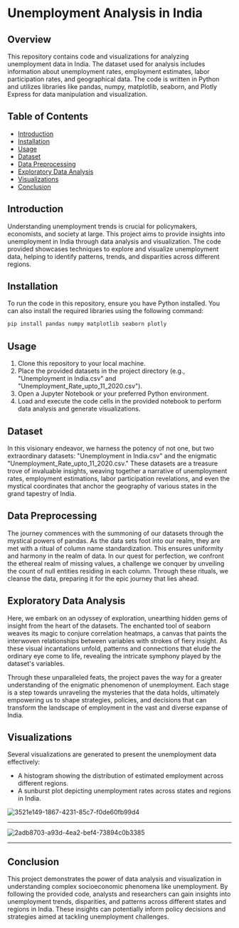 # Unemployment Analysis in India

## Overview
This repository contains code and visualizations for analyzing unemployment data in India. The dataset used for analysis includes information about unemployment rates, employment estimates, labor participation rates, and geographical data. The code is written in Python and utilizes libraries like pandas, numpy, matplotlib, seaborn, and Plotly Express for data manipulation and visualization.

## Table of Contents
- [Introduction](#introduction)
- [Installation](#installation)
- [Usage](#usage)
- [Dataset](#dataset)
- [Data Preprocessing](#data-preprocessing)
- [Exploratory Data Analysis](#exploratory-data-analysis)
- [Visualizations](#visualizations)
- [Conclusion](#conclusion)

## Introduction
Understanding unemployment trends is crucial for policymakers, economists, and society at large. This project aims to provide insights into unemployment in India through data analysis and visualization. The code provided showcases techniques to explore and visualize unemployment data, helping to identify patterns, trends, and disparities across different regions.

## Installation
To run the code in this repository, ensure you have Python installed. You can also install the required libraries using the following command:

```bash
pip install pandas numpy matplotlib seaborn plotly
```

## Usage
1. Clone this repository to your local machine.
2. Place the provided datasets in the project directory (e.g., "Unemployment in India.csv" and "Unemployment_Rate_upto_11_2020.csv").
3. Open a Jupyter Notebook or your preferred Python environment.
4. Load and execute the code cells in the provided notebook to perform data analysis and generate visualizations.

## Dataset
In this visionary endeavor, we harness the potency of not one, but two extraordinary datasets: "Unemployment in India.csv" and the enigmatic "Unemployment_Rate_upto_11_2020.csv." These datasets are a treasure trove of invaluable insights, weaving together a narrative of unemployment rates, employment estimations, labor participation revelations, and even the mystical coordinates that anchor the geography of various states in the grand tapestry of India.

## Data Preprocessing
The journey commences with the summoning of our datasets through the mystical powers of pandas. As the data sets foot into our realm, they are met with a ritual of column name standardization. This ensures uniformity and harmony in the realm of data. In our quest for perfection, we confront the ethereal realm of missing values, a challenge we conquer by unveiling the count of null entities residing in each column. Through these rituals, we cleanse the data, preparing it for the epic journey that lies ahead.

## Exploratory Data Analysis
Here, we embark on an odyssey of exploration, unearthing hidden gems of insight from the heart of the datasets. The enchanted tool of seaborn weaves its magic to conjure correlation heatmaps, a canvas that paints the interwoven relationships between variables with strokes of fiery insight. As these visual incantations unfold, patterns and connections that elude the ordinary eye come to life, revealing the intricate symphony played by the dataset's variables.

Through these unparalleled feats, the project paves the way for a greater understanding of the enigmatic phenomenon of unemployment. Each stage is a step towards unraveling the mysteries that the data holds, ultimately empowering us to shape strategies, policies, and decisions that can transform the landscape of employment in the vast and diverse expanse of India.

## Visualizations
Several visualizations are generated to present the unemployment data effectively:
- A histogram showing the distribution of estimated employment across different regions.
- A sunburst plot depicting unemployment rates across states and regions in India.

![3521e149-1867-4231-85c7-f0de60fb99d4](https://github.com/nerkaratharva/Analysis-of-unemployment-using-python-/assets/112231555/68e989c4-1317-4038-80ca-1c9fe7c52d11)

---
![2adb8703-a93d-4ea2-bef4-73894c0b3385](https://github.com/nerkaratharva/Analysis-of-unemployment-using-python-/assets/112231555/2a1d2b56-d5ee-4781-8e1d-5551111e1bef)

---


## Conclusion
This project demonstrates the power of data analysis and visualization in understanding complex socioeconomic phenomena like unemployment. By following the provided code, analysts and researchers can gain insights into unemployment trends, disparities, and patterns across different states and regions in India. These insights can potentially inform policy decisions and strategies aimed at tackling unemployment challenges.
